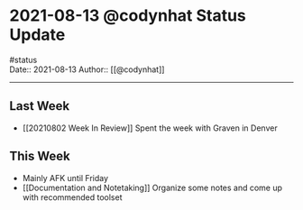 # 2021-08-13 @codynhat Status Update
#status  
Date:: 2021-08-13
Author:: [[@codynhat]]

---

## Last Week
- [[20210802 Week In Review]] Spent the week with Graven in Denver

## This Week
- Mainly AFK until Friday
- [[Documentation and Notetaking]] Organize some notes and come up with recommended toolset
